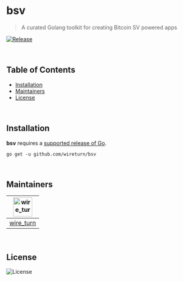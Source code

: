 # bsv
> A curated Golang toolkit for creating Bitcoin SV powered apps

[![Release](https://img.shields.io/github/release-pre/wireturn/bsv.svg?logo=github&style=flat&v=3)](https://github.com/wireturn/bsv/releases)

<br/>

## Table of Contents
- [Installation](#installation)
- [Maintainers](#maintainers)
- [License](#license)

<br/>

## Installation

**bsv** requires a [supported release of Go](https://golang.org/doc/devel/release.html#policy).
```shell script
go get -u github.com/wireturn/bsv
```

<br/>

## Maintainers
| [<img src="https://github.com/wireturn.png" height="50" alt="wire_turn" />](https://github.com/wireturn) |
|:---:|
| [wire_turn](https://github.com/wireturn) |

<br/>

## License

![License](https://img.shields.io/github/license/wireturn/bsv.svg?style=flat&v=3)